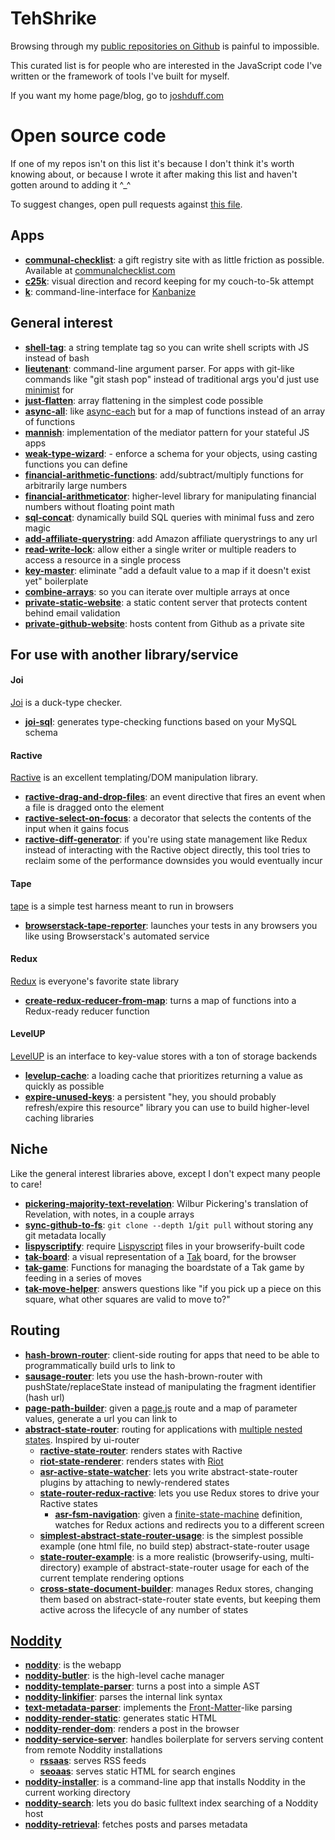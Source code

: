 # TehShrike

Browsing through my [public repositories on Github](https://github.com/TehShrike?tab=repositories) is painful to impossible.

This curated list is for people who are interested in the JavaScript code I've written or the framework of tools I've built for myself.

If you want my home page/blog, go to [joshduff.com](http://joshduff.com/)

# Open source code

If one of my repos isn't on this list it's because I don't think it's worth knowing about, or because I wrote it after making this list and haven't gotten around to adding it ^_^

To suggest changes, open pull requests against [this file](https://github.com/TehShrike/tehshrike.github.io/blob/master/index.md).

## Apps

- **[communal-checklist](https://github.com/TehShrike/communal-checklist)**: a gift registry site with as little friction as possible.  Available at [communalchecklist.com](http://communalchecklist.com/)
- **[c25k](https://github.com/TehShrike/c25k)**: visual direction and record keeping for my couch-to-5k attempt
- **[k](https://github.com/TehShrike/k)**: command-line-interface for [Kanbanize](https://kanbanize.com/)

## General interest

- **[shell-tag](https://github.com/TehShrike/shell-tag)**: a string template tag so you can write shell scripts with JS instead of bash
- **[lieutenant](https://github.com/TehShrike/lieutenant)**: command-line argument parser.  For apps with git-like commands like "git stash pop" instead of traditional args you'd just use [minimist](https://github.com/substack/minimist) for
- **[just-flatten](https://github.com/TehShrike/just-flatten)**: array flattening in the simplest code possible
- **[async-all](https://github.com/TehShrike/async-all)**: like [async-each](https://github.com/paulmillr/async-each) but for a map of functions instead of an array of functions
- **[mannish](https://github.com/TehShrike/mannish)**: implementation of the mediator pattern for your stateful JS apps
- **[weak-type-wizard](https://github.com/TehShrike/weak-type-wizard)**: - enforce a schema for your objects, using casting functions you can define
- **[financial-arithmetic-functions](https://github.com/TehShrike/financial-arithmetic-functions)**: add/subtract/multiply functions for arbitrarily large numbers
- **[financial-arithmeticator](https://github.com/TehShrike/financial-arithmeticator)**: higher-level library for manipulating financial numbers without floating point math
- **[sql-concat](https://github.com/TehShrike/sql-concat)**: dynamically build SQL queries with minimal fuss and zero magic
- **[add-affiliate-querystring](https://github.com/TehShrike/add-affiliate-querystring)**: add Amazon affiliate querystrings to any url
- **[read-write-lock](https://github.com/TehShrike/read-write-lock)**: allow either a single writer or multiple readers to access a resource in a single process
- **[key-master](https://github.com/TehShrike/key-master)**: eliminate "add a default value to a map if it doesn't exist yet" boilerplate
- **[combine-arrays](https://github.com/TehShrike/combine-arrays)**: so you can iterate over multiple arrays at once
- **[private-static-website](https://github.com/TehShrike/private-static-website)**: a static content server that protects content behind email validation
- **[private-github-website](https://github.com/TehShrike/private-github-website)**: hosts content from Github as a private site

## For use with another library/service

#### Joi

[Joi](https://github.com/hapijs/joi) is a duck-type checker.

- **[joi-sql](https://github.com/TehShrike/joi-sql)**: generates type-checking functions based on your MySQL schema

#### Ractive

[Ractive](http://www.ractivejs.org/) is an excellent templating/DOM manipulation library.

- **[ractive-drag-and-drop-files](https://github.com/TehShrike/ractive-drag-and-drop-files)**: an event directive that fires an event when a file is dragged onto the element
- **[ractive-select-on-focus](https://github.com/TehShrike/ractive-select-on-focus)**: a decorator that selects the contents of the input when it gains focus
- **[ractive-diff-generator](https://github.com/TehShrike/ractive-diff-generator)**: if you're using state management like Redux instead of interacting with the Ractive object directly, this tool tries to reclaim some of the performance downsides you would eventually incur

#### Tape

[tape](https://github.com/substack/tape) is a simple test harness meant to run in browsers

- **[browserstack-tape-reporter](https://github.com/TehShrike/browserstack-tape-reporter)**: launches your tests in any browsers you like using Browserstack's automated service

#### Redux

[Redux](http://redux.js.org/) is everyone's favorite state library

- **[create-redux-reducer-from-map](https://github.com/TehShrike/create-redux-reducer-from-map)**: turns a map of functions into a Redux-ready reducer function

#### LevelUP

[LevelUP](https://github.com/Level/levelup) is an interface to key-value stores with a ton of storage backends

- **[levelup-cache](https://github.com/TehShrike/levelup-cache)**: a loading cache that prioritizes returning a value as quickly as possible
- **[expire-unused-keys](https://github.com/TehShrike/expire-unused-keys)**: a persistent "hey, you should probably refresh/expire this resource" library you can use to build higher-level caching libraries


## Niche

Like the general interest libraries above, except I don't expect many people to care!

- **[pickering-majority-text-revelation](https://github.com/TehShrike/pickering-majority-text-revelation)**: Wilbur Pickering's translation of Revelation, with notes, in a couple arrays
- **[sync-github-to-fs](https://github.com/TehShrike/sync-github-to-fs)**: `git clone --depth 1`/`git pull` without storing any git metadata locally
- **[lispyscriptify](https://github.com/TehShrike/lispyscriptify)**: require [Lispyscript](http://lispyscript.com/) files in your browserify-built code
- **[tak-board](https://github.com/TehShrike/tak-board)**: a visual representation of a [Tak](http://cheapass.com/tak/) board, for the browser
- **[tak-game](https://github.com/TehShrike/tak-game)**: Functions for managing the boardstate of a Tak game by feeding in a series of moves
- **[tak-move-helper](https://github.com/TehShrike/tak-move-helper)**: answers questions like "if you pick up a piece on this square, what other squares are valid to move to?"

## Routing

- **[hash-brown-router](https://github.com/TehShrike/hash-brown-router)**: client-side routing for apps that need to be able to programmatically build urls to link to
- **[sausage-router](https://github.com/TehShrike/sausage-router)**: lets you use the hash-brown-router with pushState/replaceState instead of manipulating the fragment identifier (hash url)
- **[page-path-builder](https://github.com/TehShrike/page-path-builder)**: given a [page.js](https://github.com/visionmedia/page.js) route and a map of parameter values, generate a url you can link to
- **[abstract-state-router](https://github.com/TehShrike/abstract-state-router)**: routing for applications with [multiple nested states](http://joshduff.com/#!/post/2015-06-why-you-need-a-state-router.md).  Inspired by ui-router
  - **[ractive-state-router](https://github.com/TehShrike/ractive-state-router)**: renders states with Ractive
  - **[riot-state-renderer](https://github.com/TehShrike/riot-state-renderer)**: renders states with [Riot](http://riotjs.com/)
  - **[asr-active-state-watcher](https://github.com/TehShrike/asr-active-state-watcher)**: lets you write abstract-state-router plugins by attaching to newly-rendered states
  - **[state-router-redux-ractive](https://github.com/TehShrike/state-router-redux-ractive)**: lets you use Redux stores to drive your Ractive states
    - **[asr-fsm-navigation](https://github.com/TehShrike/asr-fsm-navigation)**: given a [finite-state-machine](https://github.com/dominictarr/fsm) definition, watches for Redux actions and redirects you to a different screen
  - **[simplest-abstract-state-router-usage](https://github.com/TehShrike/simplest-abstract-state-router-usage)**: is the simplest possible example (one html file, no build step) abstract-state-router usage
  - **[state-router-example](https://github.com/TehShrike/state-router-example)**: is a more realistic (browserify-using, multi-directory) example of abstract-state-router usage for each of the current template rendering options
  - **[cross-state-document-builder](https://github.com/TehShrike/cross-state-document-builder)**: manages Redux stores, changing them based on abstract-state-router state events, but keeping them active across the lifecycle of any number of states

## [Noddity](http://noddity.com/)

- **[noddity](https://github.com/TehShrike/noddity)**: is the webapp
- **[noddity-butler](https://github.com/TehShrike/noddity-butler)**: is the high-level cache manager
- **[noddity-template-parser](https://github.com/TehShrike/noddity-template-parser)**: turns a post into a simple AST
- **[noddity-linkifier](https://github.com/TehShrike/noddity-linkifier)**: parses the internal link syntax
- **[text-metadata-parser](https://github.com/TehShrike/text-metadata-parser)**: implements the [Front-Matter](http://jekyllrb.com/docs/frontmatter/)-like parsing
- **[noddity-render-static](https://github.com/TehShrike/noddity-render-static)**: generates static HTML
- **[noddity-render-dom](https://github.com/ArtskydJ/noddity-render-dom)**: renders a post in the browser
- **[noddity-service-server](https://github.com/TehShrike/noddity-service-server)**: handles boilerplate for servers serving content from remote Noddity installations
  - **[rssaas](https://github.com/TehShrike/rssaas)**: serves RSS feeds
  - **[seoaas](https://github.com/TehShrike/seoaas)**: serves static HTML for search engines
- **[noddity-installer](https://github.com/TehShrike/noddity-installer)**: is a command-line app that installs Noddity in the current working directory
- **[noddity-search](https://github.com/TehShrike/noddity-search)**: lets you do basic fulltext index searching of a Noddity host
- **[noddity-retrieval](https://github.com/TehShrike/noddity-retrieval)**: fetches posts and parses metadata
